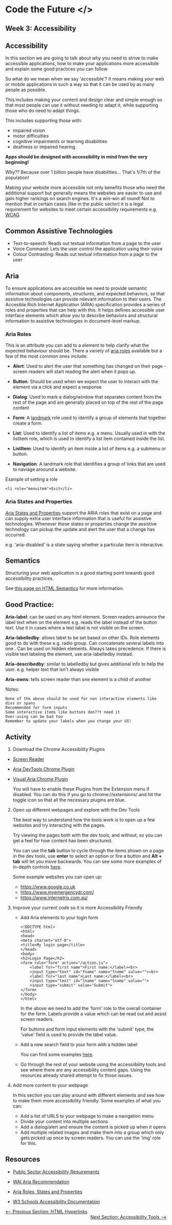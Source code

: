# Code the Future </>

## Week 3: Accessibility

## Accessibility
In this section we are going to talk about why you need to strive to make accessible applications, how to make your applications more accessibile and explain some good practices you can follow.

So what do we mean when we say 'accessible'? It means making your web or mobile applications in such a way so that it can be used by as many people as possible.

This includes making your content and design clear and simple enough so that most people can use it without needing to adapt it, while supporting those who do need to adapt things.

This includes supporting those with: 
- impaired vision
- motor difficulties
- cognitive impairments or learning disabilities
- deafness or impaired hearing. 

**Apps should be designed with accessibility in mind from the very beginning!**

Why?? Because over 1 billion people have disabilities... That's 1/7th of the population!

Making your website more accessible not only benefits those who need the additional support but generally means the websites are easier to use and gain higher rankings on search engines. It's a win-win all round! Not to mention that in certain cases (like in the public sector) it is a legal requirement for websites to meet certain accessibility requirements e.g. [WCAG](https://www.gov.uk/service-manual/helping-people-to-use-your-service/understanding-wcag).

## Common Assistive Technologies

- Text-to-speech: Reads out textual information from a page to the user
- Voice Command: Lets the user control the application using their voice
- Colour Contrasting: Reads out textual information from a page to the user

## Aria

To ensure applications are accessible we need to provide semantic information about components, structures, and expected behaviors, so that assistive technologies can provide relevant information to their users. The Accesible Rich Internet Application (ARIA) specification provides a series of roles and properties that can help with this. It helps defines accessible user interface elements which allow you to describe behaviors and structural information to assistive technologies in document-level markup.

### Aria Roles
This is an attribute you can add to a element to help clarify what the expected behaviour should be. There a variety of [aria roles](https://developer.mozilla.org/en-US/docs/Web/Accessibility/ARIA/Roles) available but a few of the most common ones include:

- **Alert**: Used to alert the user that something has changed on their page - screen readers will start reading the alert when it pops up.

- **Button**: Should be used when we expect the user to interact with the element via a click and expect a response

- **Dialog**: Used to mark a dialog/window that separates content from the rest of the page and are generally placed on top of the rest of the page content

- **Form**: A [landmark](https://developer.mozilla.org/en-US/docs/Web/Accessibility/ARIA/ARIA_Techniques#landmark_roles) role used to identify a group of elements that together create a form.

- **List**: Used to identify a list of items e.g. a menu. Usually used in with the listitem role, which is used to identify a list item contained inside the list.

- **ListItem**: Used to identify an item inside a list of items e.g. a submenu or button.

- **Navigation**: A landmark role that identifies a group of links that are used to naviage aroound a website.

Example of setting a role

```<li role="menuitem">Exit</li>```


### Aria States and Properties
[Aria States and Properties](https://www.w3.org/TR/wai-aria-1.0/states_and_properties) support the ARIA roles that exist on a page and can supply extra user interface information that is useful for assistive technologies. Whenever these states or properties change the assistive technology can pickup the update and alert the user that a change has occurred. 

 e.g. 'aria-disabled' is a state saying whether a particular item is interactive.

## Semantics
Structuring your web application is a good starting point towards good accessibility practices.

See [this page on HTML Semantics](http://web-accessibility.carnegiemuseums.org/foundations/semantic/) for more information. 

## Good Practice:
<!-- ToDo: discuss some good practices and tidy the below -->

**Aria-label**: can be used on any html element. Screen readers announce the label text when on the element e.g. reads the label instead of the button text. Use it in cases where a text label is not visible on the screen.

**Aria-labelledby**: allows label to be set based on other IDs. Role elements good to do with these e.g. radio group. Can concatenate several labels into one . Can be used on hidden elements. Always takes precedence. If there is visible text labeling the element, use aria-labelledby instead.

**Aria-describedby**: similar to labelledby but gives additional info to help the user. e.g. helper text that isn't always visible
		
**Aria-owns**: tells screen reader than one element is a child of another

Notes:

    None of the above should be used for non interactive elements like divs or spans
    Recommended for form inputs
    Some interactive items like buttons don??t need it
    Over-using can be bad too
    Remember to update your labels when you change your UI!


## Activity

1. Download the Chrome Accessibility Plugins 

- [Screen Reader](https://chrome.google.com/webstore/detail/screen-reader/kgejglhpjiefppelpmljglcjbhoiplfn)

- [Aria DevTools Chrome Plugin](https://chrome.google.com/webstore/detail/aria-devtools/dneemiigcbbgbdjlcdjjnianlikimpck?hl=en/)

- [Visual Aria Chrome Plugin](https://chrome.google.com/webstore/detail/visual-aria/lhbmajchkkmakajkjenkchhnhbadmhmk)

    You will have to enable these Plugins from the Extension menu if disabled. You can do this if you go to chrome://extensions/ and hit the toggle icon so that all the necessary plugins are blue.


2. Open up different webpages and explore with the Dev Tools

    The best way to understand how the tools work is to open up a few websites and try interacting with the pages.

    Try viewing the pages both with the dev tools, and without, so you can get a feel for how content has been structured.

    You can use the **tab** button to cycle through the items shown on a page in the dev tools, use **enter** to select an option or fire a button and **Alt + tab** will let you move backwards. You can see some more examples of in-depth controls [here](https://webaim.org/techniques/keyboard/).

    Some example websites you can open up:
    - https://www.google.co.uk
    - https://www.myemergencydr.com/
    - https://www.internetrix.com.au/

3. Improve your current code so it is more Accessibility Friendly

    - Add Aria elements to your login form

        ```
        <!DOCTYPE html>
        <html>
        <head>
        <meta charset="utf-8">
        <title>My login page</title>
        </head>
        <body>  
        <h2>Login Page</h2>
        <form role="form" action="/action.js">
            <label for="first name">First name:</label><br>
            <input type="text" id="fname" name="fname" value=""><br>
            <label for="last name">Last name:</label><br>
            <input type="text" id="lname" name="lname" value="">
            <input type="submit" value="Submit">
        </form> 
        </body>  
        </html>
        ```

        In the above we need to add the 'form' role to the overall container for the form. Labels provide a value which can be read out and assist screen readers. 

        For buttons and form input elements with the 'submit' type, the 'value' field is used to provide the label value.

    - Add a new search field to your form with a hidden label
        
         You can find some examples [here](https://www.w3.org/WAI/tutorials/forms/labels/).

    - Go through the rest of your website using the accessiibility tools and see where there are any accessibility content gaps. Using the resources already shared attempt to fix those issues.
    
4. Add more content to your webpage 

    In this section you can play around with different elements and see how to make them more accessibility friendly. Some examples of what you can:
    - Add a list of URLS to your webpage to make a navigation menu
    - Divide your content into multiple sections
    - Add a dialog/alert and ensure the content is picked up when it opens
    - Add multiple related images and make them into a group which only gets picked up once by screen readers. You can use the 'img' role for this.


## Resources

- [Public Sector Accessibility Requirements](https://www.gov.uk/guidance/accessibility-requirements-for-public-sector-websites-and-apps)

- [WAI Aria Recommendation](https://www.w3.org/TR/wai-aria-1.1/)

- [Aria Roles, States and Properties](https://developer.mozilla.org/en-US/docs/Web/Accessibility/ARIA/ARIA_Techniques#landmark_roles)

- [W3 Schools Accessibility Documentation](https://www.w3schools.com/html/html_accessibility.asp)


<div style="width: 100%">
<a href='html_hyperlinks.md'><-- Previous Section: HTML Hyperlinks</a>
<div align="right"><a href='accessibility_tools_tips.md'>Next Section: Accessibility Tools --></a></div>
</div>